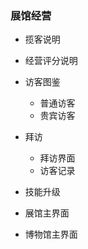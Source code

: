 ### 展馆经营

+ 揽客说明
+ 经营评分说明
+ 访客图鉴
  - 普通访客
  - 贵宾访客

+ 拜访
  	-  拜访界面
  	- 访客记录
+ 技能升级
+ 展馆主界面
+ 博物馆主界面